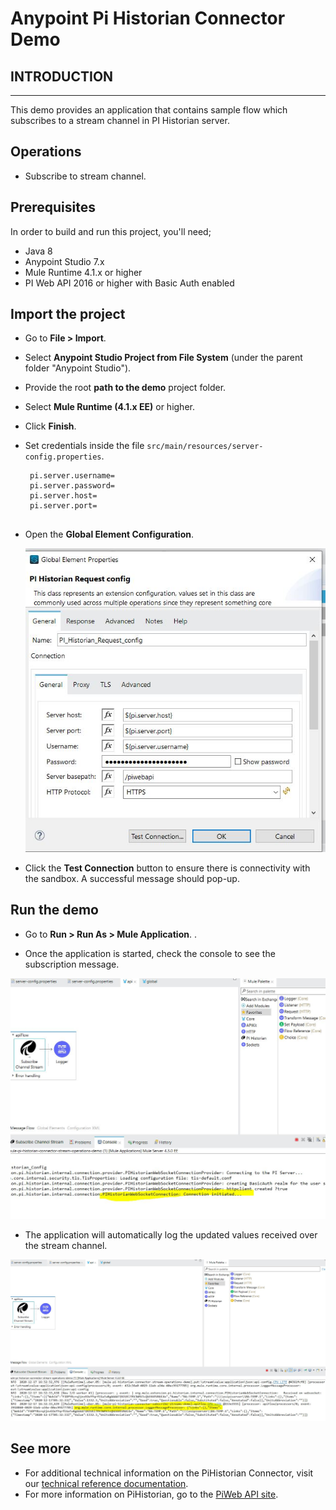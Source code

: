 Anypoint Pi Historian Connector Demo
==================================


## INTRODUCTION
------------


This demo provides an application that contains sample flow which subscribes to a stream channel in PI Historian server.

## Operations

   * Subscribe to stream channel.


## Prerequisites
In order to build and run this project, you'll need;
* Java 8
* Anypoint Studio 7.x
* Mule Runtime 4.1.x or higher
* PI Web API 2016 or higher with Basic Auth enabled


## Import the project

* Go to **File > Import**.
* Select **Anypoint Studio Project from File System** (under the parent folder "Anypoint Studio").
* Provide the root **path to the demo** project folder.
* Select **Mule Runtime (4.1.x EE)** or higher.
* Click **Finish**.
* Set credentials inside the file `src/main/resources/server-config.properties`.

   ```
    pi.server.username=
    pi.server.password=
    pi.server.host=
    pi.server.port=
    
   ```
   
* Open the **Global Element Configuration**.

   ![Global Element](images/pi-historian-config.JPG)
   
* Click the **Test Connection** button to ensure there is connectivity with the sandbox. A successful message should pop-up.

## Run the demo

* Go to **Run > Run As > Mule Application**. .

* Once the application is started, check the console to see the subscription message.

![Successful connection Log](images/subscription-successful.JPG)

* The application will automatically log the updated values received over the stream channel.

![Message received Log](images/message-received.JPG)



## See more
* For additional technical information on the PiHistorian Connector, visit our [technical reference documentation](TBA).
* For more information on PiHistorian, go to the [PiWeb API site](https://techsupport.osisoft.com/Documentation/PI-Web-API/help.html).

